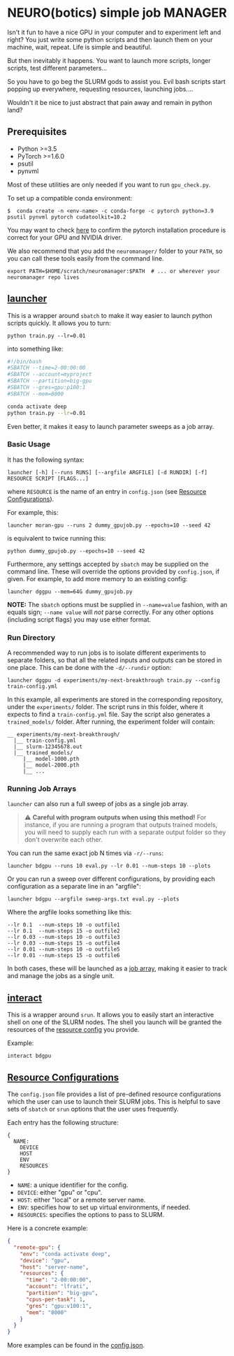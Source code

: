 # NEURO(botics) simple job MANAGER

Isn't it fun to have a nice GPU in your computer and to experiment left and right? You just write some python scripts
and then launch them on your machine, wait, repeat. Life is simple and beautiful.

But then inevitably it happens. You want to launch more scripts, longer scripts, test different parameters... 

So you have to go beg the SLURM gods to assist you. Evil bash scripts start popping up everywhere, requesting resources, launching jobs....

Wouldn't it be nice to just abstract that pain away and remain in python land?

## Prerequisites

- Python >=3.5 
- PyTorch >=1.6.0
- psutil
- pynvml

Most of these utilities are only needed if you want to run `gpu_check.py`.

To set up a compatible conda environment:
```shell
$  conda create -n <env-name> -c conda-forge -c pytorch python=3.9 psutil pynvml pytorch cudatoolkit=10.2
```
You may want to check [here](https://pytorch.org/get-started/locally/) to confirm the pytorch installation procedure is
correct for your GPU and NVIDIA driver.

We also recommend that you add the `neuromanager/` folder to your `PATH`, so you can call these tools easily from the
command line.
```shell
export PATH=$HOME/scratch/neuromanager:$PATH  # ... or wherever your neuromanager repo lives
```

## [launcher](launcher)

This is a wrapper around `sbatch` to make it way easier to launch python scripts quickly. It allows you to turn:
```shell
python train.py --lr=0.01
```
into something like:
```bash
#!/bin/bash
#SBATCH --time=2-00:00:00
#SBATCH --account=myproject
#SBATCH --partition=big-gpu
#SBATCH --gres=gpu:p100:1
#SBATCH --mem=8000

conda activate deep
python train.py --lr=0.01
```
Even better, it makes it easy to launch parameter sweeps as a job array.

### Basic Usage

It has the following syntax:
```
launcher [-h] [--runs RUNS] [--argfile ARGFILE] [-d RUNDIR] [-f] RESOURCE SCRIPT [FLAGS...]
```
where `RESOURCE` is the name of an entry in `config.json` (see [Resource Configurations](#resource-configurations)).

For example, this:
```shell
launcher moran-gpu --runs 2 dummy_gpujob.py --epochs=10 --seed 42
```
is equivalent to twice running this:
```shell
python dummy_gpujob.py --epochs=10 --seed 42
```

Furthermore, any settings accepted by `sbatch` may be supplied on the command line. These will override the options
provided by `config.json`, if given. For example, to add more memory to an existing config:
```
launcher dggpu --mem=64G dummy_gpujob.py
```
**NOTE:** The `sbatch` options must be supplied in `--name=value` fashion, with an
equals sign; `--name value` will *not* parse correctly. For any other options
(including script flags) you may use either format.

### Run Directory

A recommended way to run jobs is to isolate different experiments to separate folders, so that all the related inputs
and outputs can be stored in one place. This can be done with the `-d/--rundir` option:
```shell
launcher dggpu -d experiments/my-next-breakthrough train.py --config train-config.yml
```
In this example, all experiments are stored in the corresponding repository, under the `experiments/` folder. The script
runs in this folder, where it expects to find a `train-config.yml` file. Say the script also generates a
`trained_models/` folder. After running, the experiment folder will contain:
```
__ experiments/my-next-breakthrough/
  |__ train-config.yml
  |__ slurm-12345678.out
  |__ trained_models/
     |__ model-1000.pth
     |__ model-2000.pth
     |__ ...
```

### Running Job Arrays

`launcher` can also run a full sweep of jobs as a single job array.

> :warning: **Careful with program outputs when using this method!**
> For instance, if you are running a program that outputs trained models, you will need to supply each run with a
> separate output folder so they don't overwrite each other.

You can run the same exact job N times via `-r/--runs`:
```shell
launcher bdgpu --runs 10 eval.py --lr 0.01 --num-steps 10 --plots
```

Or you can run a sweep over different configurations, by providing each configuration as a separate line in an
"argfile":
```shell
launcher bdgpu --argfile sweep-args.txt eval.py --plots
```
Where the argfile looks something like this:
```
--lr 0.1  --num-steps 10 -o outfile1
--lr 0.1  --num-steps 15 -o outfile2
--lr 0.03 --num-steps 10 -o outfile3
--lr 0.03 --num-steps 15 -o outfile4
--lr 0.01 --num-steps 10 -o outfile5
--lr 0.01 --num-steps 15 -o outfile6
```

In both cases, these will be launched as a [job array](https://slurm.schedmd.com/job_array.html), making it easier to
track and manage the jobs as a single unit.

## [interact](interact)

This is a wrapper around `srun`. It allows you to easily start an interactive shell on one of the SLURM nodes.  The
shell you launch will be granted the resources of the [resource config]((#resource-configurations)) you provide.

Example:
```shell
interact bdgpu
```

## [Resource Configurations](config.json)

The `config.json` file provides a list of pre-defined resource configurations which the user can use to launch their
SLURM jobs. This is helpful to save sets of `sbatch` or `srun` options that the user uses frequently.

Each entry has the following structure:
```
{
  NAME:
    DEVICE 
    HOST
    ENV
    RESOURCES
}
```

- `NAME`: a unique identifier for the config.
- `DEVICE`: either "gpu" or "cpu".
- `HOST`: either "local" or a remote server name.
- `ENV`: specifies how to set up virtual environments, if needed.
- `RESOURCES`: specifies the options to pass to SLURM.

Here is a concrete example:
```json
{
  "remote-gpu": {
    "env": "conda activate deep",
    "device": "gpu",
    "host": "server-name",
    "resources": {
      "time": "2-00:00:00",
      "account": "lfrati",
      "partition": "big-gpu",
      "cpus-per-task": 1,
      "gres": "gpu:v100:1",
      "mem": "8000"
    }
  }
}
```

More examples can be found in the [config.json](config.json).
